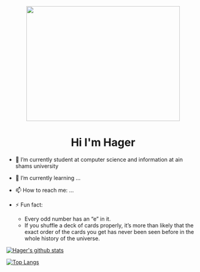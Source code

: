 <p align="center">
<img src="https://media.giphy.com/media/L1R1tvI9svkIWwpVYr/giphy.gif" width="400" height="300" />
</p>
<h1 align="center"> Hi I'm Hager   </h1>
                                                                    
- 🔭 I’m currently student at computer science and information at ain shams university
- 🌱 I’m currently learning ...

- 📫 How to reach me: ...

- ⚡ Fun fact: 
  - Every odd number has an “e” in it.
  - If you shuffle a deck of cards properly, it’s more than likely that the exact order of the cards you get has never been seen before in the whole history of the universe.

<p align="center">
  
[![Hager's github stats](https://github-readme-stats.vercel.app/api?username=hagerkhaledabdelmonem&count_private=true&show_icons=true&theme=radical&hide_rank=false)](https://github.com/hagerkhaledabdelmonem/github-readme-stats)

[![Top Langs](https://github-readme-stats.vercel.app/api/top-langs/?username=hagerkhaledabdelmonem)](https://github.com/hagerkhaledabdelmonem/github-readme-stats)

</p>
